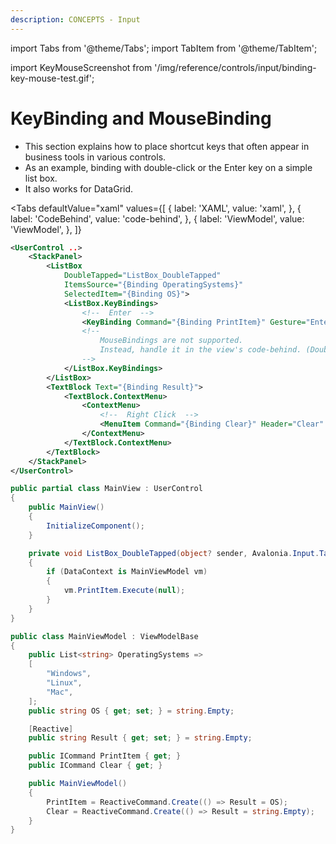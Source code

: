 ```yaml
---
description: CONCEPTS - Input
---
```


import Tabs from '@theme/Tabs';
import TabItem from '@theme/TabItem';

import KeyMouseScreenshot from '/img/reference/controls/input/binding-key-mouse-test.gif';

# KeyBinding and MouseBinding 
- This section explains how to place shortcut keys that often appear in business tools in various controls.
- As an example, binding with double-click or the Enter key on a simple list box.
- It also works for DataGrid.

<Tabs
  defaultValue="xaml"
  values={[
      { label: 'XAML', value: 'xaml', },
      { label: 'CodeBehind', value: 'code-behind', },
      { label: 'ViewModel', value: 'ViewModel', },
  ]}
>
<TabItem value="xaml">

```xml
<UserControl ..>
    <StackPanel>
        <ListBox
            DoubleTapped="ListBox_DoubleTapped"
            ItemsSource="{Binding OperatingSystems}"
            SelectedItem="{Binding OS}">
            <ListBox.KeyBindings>
                <!--  Enter  -->
                <KeyBinding Command="{Binding PrintItem}" Gesture="Enter" />
                <!--
                    MouseBindings are not supported.
                    Instead, handle it in the view's code-behind. (DoubleTapped event)
                -->
            </ListBox.KeyBindings>
        </ListBox>
        <TextBlock Text="{Binding Result}">
            <TextBlock.ContextMenu>
                <ContextMenu>
                    <!--  Right Click  -->
                    <MenuItem Command="{Binding Clear}" Header="Clear" />
                </ContextMenu>
            </TextBlock.ContextMenu>
        </TextBlock>
    </StackPanel>
</UserControl>
```

</TabItem>
<TabItem value="code-behind">

```cs
public partial class MainView : UserControl
{
    public MainView()
    {
        InitializeComponent();
    }

    private void ListBox_DoubleTapped(object? sender, Avalonia.Input.TappedEventArgs e)
    {
        if (DataContext is MainViewModel vm)
        {
            vm.PrintItem.Execute(null);
        }
    }
}
```
</TabItem>  

<TabItem value="ViewModel">

```cs
public class MainViewModel : ViewModelBase
{
    public List<string> OperatingSystems =>
    [
        "Windows",
        "Linux",
        "Mac",
    ];
    public string OS { get; set; } = string.Empty;

    [Reactive]
    public string Result { get; set; } = string.Empty;

    public ICommand PrintItem { get; }
    public ICommand Clear { get; }

    public MainViewModel()
    {
        PrintItem = ReactiveCommand.Create(() => Result = OS);
        Clear = ReactiveCommand.Create(() => Result = string.Empty);
    }
}
```
</TabItem>  
</Tabs>

<img src={KeyMouseScreenshot} alt="" />
